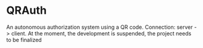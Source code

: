 # QRAuth

An autonomous authorization system using a QR code. Connection: server -> client. At the moment, the development is suspended, the project needs to be finalized
